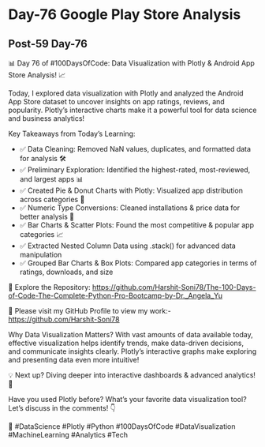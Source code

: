 # Day-76 Google Play Store Analysis

## Post-59 Day-76

📊 Day 76 of #100DaysOfCode: Data Visualization with Plotly & Android App Store Analysis! 📈

Today, I explored data visualization with Plotly and analyzed the Android App Store dataset to uncover insights on app ratings, reviews, and popularity. Plotly’s interactive charts make it a powerful tool for data science and business analytics!

Key Takeaways from Today’s Learning:

- ✅ Data Cleaning: Removed NaN values, duplicates, and formatted data for analysis 🛠
- ✅ Preliminary Exploration: Identified the highest-rated, most-reviewed, and largest apps 📊
- ✅ Created Pie & Donut Charts with Plotly: Visualized app distribution across categories 🥧
- ✅ Numeric Type Conversions: Cleaned installations & price data for better analysis 🔢
- ✅ Bar Charts & Scatter Plots: Found the most competitive & popular app categories 📈
- ✅ Extracted Nested Column Data using .stack() for advanced data manipulation
- ✅ Grouped Bar Charts & Box Plots: Compared app categories in terms of ratings, downloads, and size

🔗 Explore the Repository: <https://github.com/Harshit-Soni78/The-100-Days-of-Code-The-Complete-Python-Pro-Bootcamp-by-Dr._Angela_Yu>

📂 Please visit my GitHub Profile to view my work:- <https://github.com/Harshit-Soni78>

Why Data Visualization Matters?
With vast amounts of data available today, effective visualization helps identify trends, make data-driven decisions, and communicate insights clearly. Plotly’s interactive graphs make exploring and presenting data even more intuitive!

💡 Next up? Diving deeper into interactive dashboards & advanced analytics! 🚀

Have you used Plotly before? What’s your favorite data visualization tool? Let’s discuss in the comments! 👇

🚀 #DataScience #Plotly #Python #100DaysOfCode #DataVisualization #MachineLearning #Analytics #Tech
